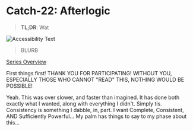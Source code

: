 # Catch-22: Afterlogic

> **TL;DR**: Wat

![Accessibility Text](/docs/catch_22/images/_banner.jpg)
> BLURB

[Series Overview](https://medium.com/@bankoga/catch-22-overview-of-an-anthological-pedestal-66458dfb5c1d)

First things first! THANK YOU FOR PARTICIPATING! WITHOUT YOU, ESPECIALLY THOSE WHO CANNOT "READ" THIS, NOTHING WOULD BE POSSIBLE!

Yeah. This was over slower, and faster than imagined. It has done both exactly what I wanted, along with everything I didn't. Simply tis. Consistency is something I dabble, in, part. I want Complete, Consistent, AND Sufficiently Powerful... My palm has things to say to my phase about this...
